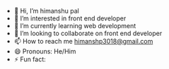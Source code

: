 - 👋 Hi, I’m himanshu pal
- 👀 I’m interested in front end developer 
- 🌱 I’m currently learning web development 
- 💞️ I’m looking to collaborate on front end developer
- 📫 How to reach me himanshp3018@gmail.com
- 😄 Pronouns: He/Him
- ⚡ Fun fact: 

<!---
himanshup3018/himanshup3018 is a ✨ special ✨ repository because its `README.md` (this file) appears on your GitHub profile.
You can click the Preview link to take a look at your changes.
--->
